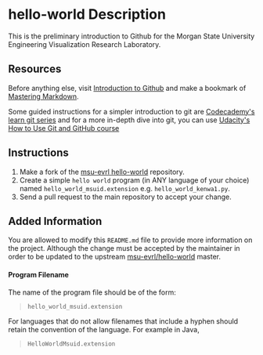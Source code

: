 # hello-world Description
This is the preliminary introduction to Github for the Morgan State University Engineering Visualization Research Laboratory.

## Resources
Before anything else, visit [Introduction to Github](https://guides.github.com/activities/hello-world/) and make a bookmark of [Mastering Markdown](https://guides.github.com/features/mastering-markdown/).

Some guided instructions for a simpler introduction to git are [Codecademy's learn git series](https://www.codecademy.com/learn/learn-git) and for a more in-depth dive into git, you can use [Udacity's How to Use Git and GitHub course](https://classroom.udacity.com/courses/ud775)

## Instructions
1. Make a fork of the [msu-evrl hello-world](https://github.com/msu-evrl/hello-world) repository.
2. Create a simple `hello world` program (in ANY language of your choice) named `hello_world_msuid.extension` e.g. `hello_world_kenwa1.py`.
3. Send a pull request to the main repository to accept your change.

## Added Information
You are allowed to modify this `README.md` file to provide more information on the project. Although the change must be accepted by the maintainer in order to be updated to the upstream [msu-evrl/hello-world](https://github.com/msu-evrl/hello-world) master.

#### Program Filename
The name of the program file should be of the form:
> `hello_world_msuid.extension`

For languages that do not allow filenames that include a hyphen should retain the convention of the language. For example in Java,
> `HelloWorldMsuid.extension`
